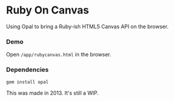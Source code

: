# Ruby On Canvas
Using Opal to bring a Ruby-ish HTML5 Canvas API on the browser.

### Demo
Open `/app/rubycanvas.html` in the browser.

### Dependencies
`gem install opal`

This was made in 2013. It's still a WIP.
